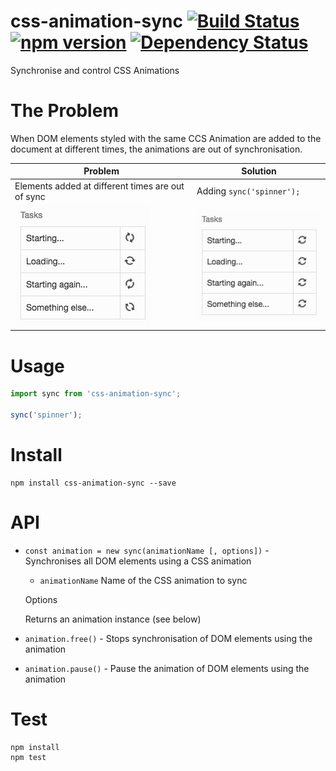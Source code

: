 # css-animation-sync [![Build Status](https://travis-ci.org/bealearts/css-animation-sync.png?branch=master)](https://travis-ci.org/bealearts/css-animation-sync) [![npm version](https://badge.fury.io/js/css-animation-sync.svg)](http://badge.fury.io/js/css-animation-sync) [![Dependency Status](https://david-dm.org/bealearts/css-animation-sync.png)](https://david-dm.org/bealearts/css-animation-sync)

Synchronise and control CSS Animations


# The Problem

When DOM elements styled with the same CCS Animation are added to the document at different times, the animations are out of synchronisation.

|Problem|Solution|
|-------|--------|
|Elements added at different times are out of sync|Adding `sync('spinner');`|
|![Before](./docs/before.gif)|![After](./docs/after.gif)|

# Usage
```js
import sync from 'css-animation-sync';

sync('spinner');
```

# Install
```shell
npm install css-animation-sync --save
```

# API

* `const animation = new sync(animationName [, options])` - Synchronises all DOM elements using a CSS animation

    * `animationName` Name of the CSS animation to sync

    Options


    Returns an animation instance (see below)

* `animation.free()` - Stops synchronisation of DOM elements using the animation

* `animation.pause()` - Pause the animation of DOM elements using the animation



# Test
```shell
npm install
npm test
```
